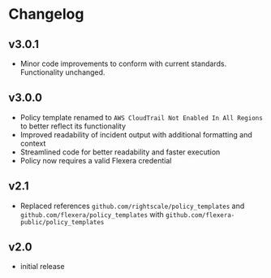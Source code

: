 # Changelog

## v3.0.1

- Minor code improvements to conform with current standards. Functionality unchanged.

## v3.0.0

- Policy template renamed to `AWS CloudTrail Not Enabled In All Regions` to better reflect its functionality
- Improved readability of incident output with additional formatting and context
- Streamlined code for better readability and faster execution
- Policy now requires a valid Flexera credential

## v2.1

- Replaced references `github.com/rightscale/policy_templates` and `github.com/flexera/policy_templates` with `github.com/flexera-public/policy_templates`

## v2.0

- initial release
